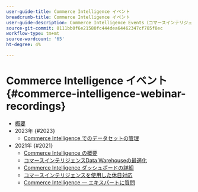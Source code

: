 ```yaml
---
user-guide-title: Commerce Intelligence イベント
breadcrumb-title: Commerce Intelligence イベント
user-guide-description: Commerce Intelligence Events（コマースインテリジェンスイベント）は、専門家や同業者がAdobe Commerce Intelligence に関する考えやアイデアを共有するビデオライブラリです。
source-git-commit: 0111bb0f6e21580fc444dea64462347cf785f8ec
workflow-type: tm+mt
source-wordcount: '65'
ht-degree: 4%

---
```



# Commerce Intelligence イベント  {#commerce-intelligence-webinar-recordings}

+ [概要](overview.md)
+ 2023年 {#2023}
   + [Commerce Intelligence でのデータセットの管理](2023/manage-data-sets.md)
+ 2021年 {#2021}
   + [Commerce Intelligence の概要](2021-22/getting-started.md)
   + [コマースインテリジェンスData Warehouseの最適化](2021-22/optimize-data-warehouse.md)
   + [Commerce Intelligence ダッシュボードの詳細](2021-22/dashboards-deep-dive.md)
   + [コマースインテリジェンスを使用した休日対応](2021-22/holiday-readiness.md)
   + [Commerce Intelligence — エキスパートに質問](2021-22/ask-expert.md)

<!--+ Commerce Events {#commerce-events}
  + [Overview](commerce-events/overview.md)
  + 2022 {#2022}
    + [Top Tips and Tricks for Adobe Campaign Standard](customer-journeys/2022/tips-and-tricks.md)
    + [Develop and customize data models in Adobe [!DNL Campaign Classic]](customer-journeys/2022/data-models.md)

+ Data and insights {#commerce-release-updates}
  + [Overview](commerce-release-updates/overview.md)
  + 2022 {#2022}
    + [Innovations and trends](data-and-insights/2022/innovations.md)
    + [Sensei and Analysis Workspace](data-and-insights/2022/sensei.md)
    + [Personalize and automate with Adobe Target](data-and-insights/2022/personalize.md)
    + [Analytics and Target applications for Mobile and Apps](data-and-insights/2022/mobile-and-apps.md)
    + [Cross Device Analytics and Customer Journey Analytics](data-and-insights/2022/cross-device-analytics.md) -->